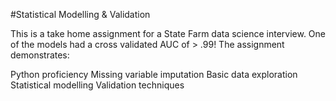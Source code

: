 #Statistical Modelling & Validation

This is a take home assignment for a State Farm data science interview. One of the models had a cross validated AUC of > .99! The assignment demonstrates:

Python proficiency
Missing variable imputation
Basic data exploration
Statistical modelling
Validation techniques
